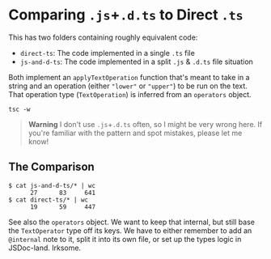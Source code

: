 # Comparing `.js`+`.d.ts` to Direct `.ts`

This has two folders containing roughly equivalent code:

- `direct-ts`: The code implemented in a single `.ts` file
- `js-and-d-ts`: The code implemented in a split `.js` & `.d.ts` file situation

Both implement an `applyTextOperation` function that's meant to take in a string and an operation (either `"lower"` or `"upper"`) to be run on the text.
That operation type (`TextOperation`) is inferred from an `operators` object.

```shell
tsc -w
```

> **Warning**
> I don't use `.js`+`.d.ts` often, so I might be very wrong here.
> If you're familiar with the pattern and spot mistakes, please let me know!

## The Comparison

```shell
$ cat js-and-d-ts/* | wc
      27      83     641
$ cat direct-ts/* | wc
      19      59     447
```

See also the `operators` object.
We want to keep that internal, but still base the `TextOperator` type off its keys.
We have to either remember to add an `@internal` note to it, split it into its own file, or set up the types logic in JSDoc-land.
Irksome.
